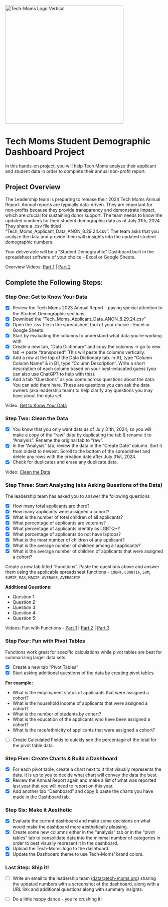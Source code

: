 
<img width="377" alt="Tech-Moms Logo Vertical" src="https://github.com/user-attachments/assets/b98d7ed8-150c-4a2a-9102-c4cfa4e91d01">


# Tech Moms Student Demographic Dashboard Project

In this hands-on project, you will help Tech Moms analyze their applicant and student data in order to complete their annual non-profit report.

## Project Overview

The Leadership team is preparing to release their 2024 Tech Moms Annual Report. Annual reports are typically data-driven. They are important for non-profits because they provide transparency and demonstrate impact, which are crucial for sustaining donor support. The team needs to know the updated numbers for their student demographic data as of July 31th, 2024. They share a .csv file titled “Tech_Moms_Applicant_Data_ANON_8.29.24.csv”. The team asks that you analyze the data and provide them with insights into the updated student demographic numbers.

Your deliverable will be a “Student Demographic” Dashboard built in the spreadsheet software of your choice - Excel or Google Sheets.

Overview Videos: [Part 1](https://www.loom.com/share/5ef6c4a4cb3f4452a24c47a689043584) | [Part 2](https://www.loom.com/share/6c97d4b802a449b0848aad9e32f48da7)

## Complete the Following Steps:

### Step One: Get to Know Your Data

- [X] Review the Tech Moms 2023 Annual Report - paying special attention to the Student Demographic sections
- [X] Download the “Tech_Moms_Applicant_Data_ANON_8.29.24.csv”
- [X] Open the .csv file in the spreadsheet tool of your choice - Excel or Google Sheets
- [X] Start by evaluating the columns to understand what data you’re working with
- [X] Create a new tab, “Data Dictionary” and copy the columns -> go to new tab -> paste “transposed”. This will paste the columns vertically.
- [X] Add a row at the top of the Data Dictionary tab. In A1, type “Column Column Name” & in B1, type “Column Description”. Write a short description of each column based on your best-educated guess (you can also use ChatGPT to help with this).
- [X] Add a tab “Questions” as you come across questions about the data. You can add them here. These are questions you can ask the data owners (aka leadership team) to help clarify any questions you may have about the data set.

Video: [Get to Know Your Data](https://www.loom.com/share/c726c715650a4371bce3ee3c1cec6a4e) 

### Step Two: Clean the Data

- [X] You know that you only want data as of July 31th, 2024, so you will make a copy of the “raw” data by duplicating the tab & rename it to “Analysis”. Rename the original tab to “raw”.
- [X] In the “Analysis” tab, review the data in the “Create Date” column. Sort it from oldest to newest. Scroll to the bottom of the spreadsheet and delete any rows with the creation date after July 31st, 2024.
- [X] Check for duplicates and erase any duplicate data.

Video: [Clean the Data](https://www.loom.com/share/cab3f42f344a4b00a13d52e8bd892f87)

### Step Three: Start Analyzing (aka Asking Questions of the Data)

The leadership team has asked you to answer the following questions:

- [X] How many total applicants are there?
- [X] How many applicants were assigned a cohort?
- [X] What is the number of total children of all applicants?
- [X] What percentage of applicants are veterans?
- [X] What percentage of applicants identify as LGBTQ+?
- [X] What percentage of applicants do not have laptops?
- [X] What is the most number of children of any applicant?
- [X] What is the average number of children among all applicants?
- [X] What is the average number of children of applicants that were assigned a cohort?

Create a new tab titled “Functions”. Paste the questions above and answer them using the applicable spreadsheet functions - `COUNT`, `COUNTIF`, `SUM`, `SUMIF`, `MAX`, `MAXIF`, `AVERAGE`, `AVERAGEIF`.

**Additional Questions:**
- Question 1:
- Question 2:
- Question 3:
- Question 4:
- Question 5:

Videos: Fun with Functions - [Part 1](https://www.loom.com/share/0f9ae677ba4c49d7b5c70f498903cba7) | [Part 2](https://www.loom.com/share/9f9080b37c3e470cb32c5b54531f8211) | [Part 3](https://www.loom.com/share/93934778b2c84fc2a373d3ae26e9a1fa)

### Step Four: Fun with Pivot Tables

Functions work great for specific calculations while pivot tables are best for summarizing larger data sets.

- [X] Create a new tab “Pivot Tables”
- [X] Start asking additional questions of the data by creating pivot tables.

**For example:**
- What is the employment status of applicants that were assigned a cohort?
- What is the household income of applicants that were assigned a cohort?
- What is the number of students by cohort?
- What is the education of the applicants who have been assigned a cohort?
- What is the race/ethnicity of applicants that were assigned a cohort?

- [ ] Create Calculated Fields to quickly see the percentage of the total for the pivot table data.

### Step Five: Create Charts & Build a Dashboard

- [X] For each pivot table, create a chart next to it that visually represents the data. It is up to you to decide what chart will convey the data the best.
- [X] Review the Annual Report again and make a list of what was reported last year that you will need to report on this year.
- [X] Add another tab “Dashboard” and copy & paste the charts you have made in the Dashboard tab.

### Step Six: Make it Aesthetic

- [X] Evaluate the current dashboard and make some decisions on what would make the dashboard more aesthetically pleasing.
- [X] Create some new columns either in the “analysis” tab or in the “pivot tables” tab to consolidate data into the minimal number of categories in order to best visually represent it in the dashboard.
- [X] Upload the Tech-Moms logo to the dashboard.
- [X] Update the Dashboard theme to use Tech-Moms’ brand colors.

### Last Step: Ship it!

- [ ] Write an email to the leadership team (data@tech-moms.org) sharing the updated numbers with a screenshot of the dashboard, along with a URL link and additional questions along with summary insights.
- [ ] Do a little happy dance - you’re crushing it!

